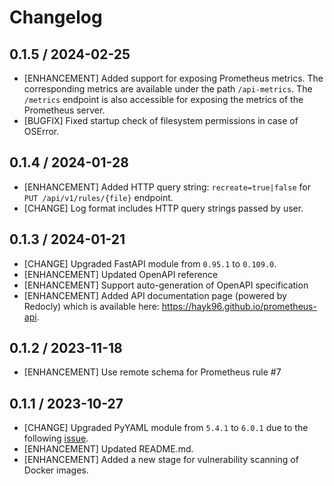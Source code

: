 # Changelog

## 0.1.5 / 2024-02-25

* [ENHANCEMENT] Added support for exposing Prometheus metrics. The corresponding metrics are available under the path 
`/api-metrics`. The `/metrics` endpoint is also accessible for exposing the metrics of the Prometheus server.
* [BUGFIX] Fixed startup check of filesystem permissions in case of OSError.  

## 0.1.4 / 2024-01-28

* [ENHANCEMENT] Added HTTP query string: `recreate=true|false` for `PUT /api/v1/rules/{file}` endpoint.
* [CHANGE] Log format includes HTTP query strings passed by user.

## 0.1.3 / 2024-01-21

* [CHANGE] Upgraded FastAPI module from `0.95.1` to `0.109.0`.
* [ENHANCEMENT] Updated OpenAPI reference
* [ENHANCEMENT] Support auto-generation of OpenAPI specification
* [ENHANCEMENT] Added API documentation page (powered by Redocly) which is available here: https://hayk96.github.io/prometheus-api.

## 0.1.2 / 2023-11-18

* [ENHANCEMENT] Use remote schema for Prometheus rule #7

## 0.1.1 / 2023-10-27

* [CHANGE] Upgraded PyYAML module from `5.4.1` to `6.0.1` due to the following [issue](https://github.com/yaml/pyyaml/issues/724).
* [ENHANCEMENT] Updated README.md.
* [ENHANCEMENT] Added a new stage for vulnerability scanning of Docker images.
